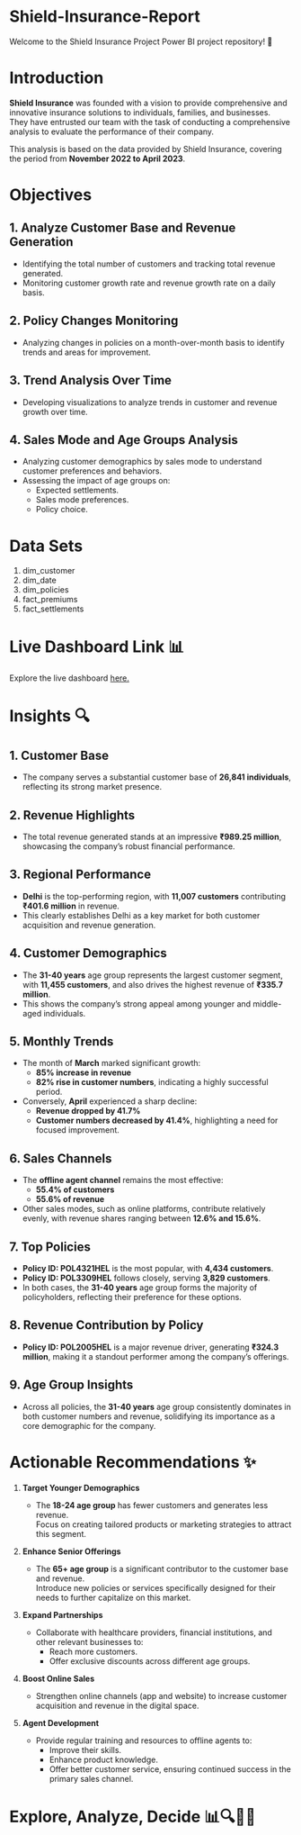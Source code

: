 # Shield-Insurance-Report
Welcome to the Shield Insurance Project Power BI project repository! 🚀

# Introduction

**Shield Insurance** was founded with a vision to provide comprehensive and innovative insurance solutions to individuals, families, and businesses.  
They have entrusted our team with the task of conducting a comprehensive analysis to evaluate the performance of their company.  

This analysis is based on the data provided by Shield Insurance, covering the period from **November 2022 to April 2023**.


# Objectives

## 1. Analyze Customer Base and Revenue Generation
- Identifying the total number of customers and tracking total revenue generated.  
- Monitoring customer growth rate and revenue growth rate on a daily basis.

## 2. Policy Changes Monitoring
- Analyzing changes in policies on a month-over-month basis to identify trends and areas for improvement.

## 3. Trend Analysis Over Time
- Developing visualizations to analyze trends in customer and revenue growth over time.

## 4. Sales Mode and Age Groups Analysis
- Analyzing customer demographics by sales mode to understand customer preferences and behaviors.  
- Assessing the impact of age groups on:
  - Expected settlements.
  - Sales mode preferences.
  - Policy choice.


#  Data Sets
1. dim_customer
2. dim_date 
3. dim_policies 
4. fact_premiums 
5. fact_settlements

# Live Dashboard Link 📊
Explore the live dashboard [here.](https://app.powerbi.com/view?r=eyJrIjoiMjE2YjAxN2EtNjU5NC00MzYzLTlmZGMtZGZhNWEwZjM4OGIwIiwidCI6ImM2ZTU0OWIzLTVmNDUtNDAzMi1hYWU5LWQ0MjQ0ZGM1YjJjNCJ9)

# Insights 🔍

## 1. Customer Base
- The company serves a substantial customer base of **26,841 individuals**, reflecting its strong market presence.

## 2. Revenue Highlights
- The total revenue generated stands at an impressive **₹989.25 million**, showcasing the company’s robust financial performance.

## 3. Regional Performance
- **Delhi** is the top-performing region, with **11,007 customers** contributing **₹401.6 million** in revenue.
- This clearly establishes Delhi as a key market for both customer acquisition and revenue generation.

## 4. Customer Demographics
- The **31-40 years** age group represents the largest customer segment, with **11,455 customers**, and also drives the highest revenue of **₹335.7 million**.
- This shows the company’s strong appeal among younger and middle-aged individuals.

## 5. Monthly Trends
- The month of **March** marked significant growth:
  - **85% increase in revenue**
  - **82% rise in customer numbers**, indicating a highly successful period.
- Conversely, **April** experienced a sharp decline:
  - **Revenue dropped by 41.7%**
  - **Customer numbers decreased by 41.4%**, highlighting a need for focused improvement.

## 6. Sales Channels
- The **offline agent channel** remains the most effective:
  - **55.4% of customers**
  - **55.6% of revenue**
- Other sales modes, such as online platforms, contribute relatively evenly, with revenue shares ranging between **12.6% and 15.6%**.

## 7. Top Policies
- **Policy ID: POL4321HEL** is the most popular, with **4,434 customers**.
- **Policy ID: POL3309HEL** follows closely, serving **3,829 customers**.
- In both cases, the **31-40 years** age group forms the majority of policyholders, reflecting their preference for these options.

## 8. Revenue Contribution by Policy
- **Policy ID: POL2005HEL** is a major revenue driver, generating **₹324.3 million**, making it a standout performer among the company’s offerings.

## 9. Age Group Insights
- Across all policies, the **31-40 years** age group consistently dominates in both customer numbers and revenue, solidifying its importance as a core demographic for the company.


# Actionable Recommendations ✨

1. **Target Younger Demographics**  
   - The **18-24 age group** has fewer customers and generates less revenue.  
     Focus on creating tailored products or marketing strategies to attract this segment.

2. **Enhance Senior Offerings**  
   - The **65+ age group** is a significant contributor to the customer base and revenue.  
     Introduce new policies or services specifically designed for their needs to further capitalize on this market.

3. **Expand Partnerships**  
   - Collaborate with healthcare providers, financial institutions, and other relevant businesses to:
     - Reach more customers.
     - Offer exclusive discounts across different age groups.

4. **Boost Online Sales**  
   - Strengthen online channels (app and website) to increase customer acquisition and revenue in the digital space.

5. **Agent Development**  
   - Provide regular training and resources to offline agents to:
     - Improve their skills.
     - Enhance product knowledge.
     - Offer better customer service, ensuring continued success in the primary sales channel.

# Explore, Analyze, Decide 📊🔍🎯🚀






